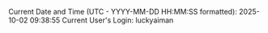 Current Date and Time (UTC - YYYY-MM-DD HH:MM:SS formatted): 2025-10-02 09:38:55
Current User's Login: luckyaiman
